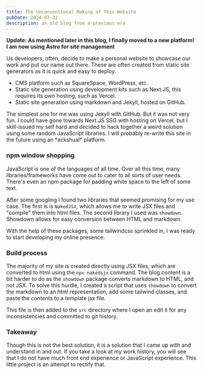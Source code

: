 ```yaml
---
title: The Unconventional Making of This Website
pubDate: 2024-07-22
description: an old blog from a previous era
---
```


**Update: As mentioned later in this blog, I finally moved to a new platform! I
am now using Astro for site management**

Us developers, often, decide to make a personal website to showcase our work
and put our name out there. These are often created from static site generators
as it is quick and easy to deploy.

- CMS platform such as SquareSpace, WordPress, etc.
- Static site generation using development kits such as Next.JS, this requires
  its own hosting, such as Vercel.
- Static site generation using markdown and Jekyll, hosted on GitHub.

The simplest one for me was using Jekyll with GitHub. But it was not very fun.
I could have gone towards Next.JS SSG with hosting on Vercel, but I
skill-issued my self hard and decided to hack together a weird solution using
some random JavaScript libraries. I will probably re-write this site in the
future using an \*ackshual\* platform.

### npm window shopping

JavaScript is one of the languages of all time. Over all this time, many
libraries/frameworks have come out to cater to all sorts of user needs. There's
even an npm package for padding white space to the left of some text.

After some googling I found two libraries that seemed promising for my use
case. The first is is `NakedJSX`, which allows me to write JSX files and
"compile" them into html files. The second library I used was `showdown`.
Showdown allows for easy conversion between HTML and markdown.

With the help of these packages, some tailwindcss sprinkled in, I was ready to
start developing my online presence.

### Build process

The majority of my site is created directly using JSX files, which are
converted to html using the `npx nakedsjx` command. The blog content is a bit
harder to do as the `showdown` package converts markdown to HTML, and not JSX.
To solve this hurdle, I created a script that uses `showdown` to convert the
markdown to an html representation, add some tailwind classes, and paste the
contents to a template jsx file.

This file is then added to the `src` directory where I open an edit it for any
inconsistencies and committed to git history.

### Takeaway

Though this is not the best solution, it is a solution that I came up with and
understand in and out. If you take a look at my work history, you will see that
I do not have much front end experience or JavaScript experience. This little
project is an attempt to rectify that.
